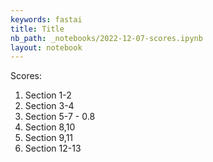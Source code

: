 ```yaml
---
keywords: fastai
title: Title
nb_path: _notebooks/2022-12-07-scores.ipynb
layout: notebook
---
```


<!--
#################################################
### THIS FILE WAS AUTOGENERATED! DO NOT EDIT! ###
#################################################
# file to edit: _notebooks/2022-12-07-scores.ipynb
-->

<div class="container" id="notebook-container">
        
<div class="cell border-box-sizing text_cell rendered"><div class="inner_cell">
<div class="text_cell_render border-box-sizing rendered_html">
<p>Scores:</p>
<ol>
<li>Section 1-2</li>
<li>Section 3-4</li>
<li>Section 5-7 - 0.8</li>
<li>Section 8,10</li>
<li>Section 9,11</li>
<li>Section 12-13</li>
</ol>

</div>
</div>
</div>
<div class="cell border-box-sizing text_cell rendered"><div class="inner_cell">
<div class="text_cell_render border-box-sizing rendered_html">

</div>
</div>
</div>
</div>
 

